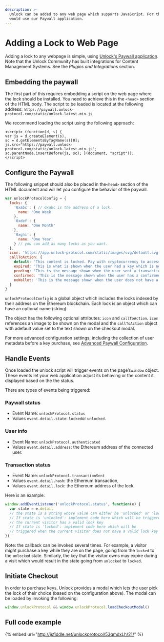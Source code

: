 ```yaml
---
description: >-
  Unlock can be added to any web page which supports JavaScript. For this, you
  would use our Paywall application.
---
```


# Adding a Lock to Web Page

Adding a lock to any webpage is simple, using [Unlock's Paywall application](https://paywall.unlock-protocol.com/). Note that the Unlock Community has built integrations for Content Management Systems. See the _Plugins and Integrations_ section.

## Embedding the paywall

The first part of this requires embedding a script on the web page where the lock should be installed. You need to achieve this in the `​<head>` section of the HTML body. The script to be loaded is located at the following address: `https://paywall.unlock-protocol.com/static/unlock.latest.min.js`

We recommend loading the script using the following approach:

```markup
<script> (function(d, s) {
var js = d.createElement(s),
sc = d.getElementsByTagName(s)[0];
js.src="https://paywall.unlock-protocol.com/static/unlock.latest.min.js";
sc.parentNode.insertBefore(js, sc); }(document, "script"));
</script>
```

## Configure the Paywall

The following snippet should also be placed in the ​`<head>`​ section of the HTML document and will let you configure the behavior of the paywall.

```javascript
var unlockProtocolConfig = { 
  locks: {
    '0xabc': { // 0xabc is the address of a lock.
      name: 'One Week'
    }, 
    '0xdef': {
      name: 'One Month' 
    },
    '0xghi': {
      name: 'One Year'
    } // you can add as many locks as you want.
  },
  icon: 'https://app.unlock-protocol.com/static/images/svg/default.svg', 
  callToAction: {
    default: 'This content is locked. Pay with cryptocurrency to access it!',
    expired: 'This is what is shown when the user had a key which is now expired',
    pending: 'This is the message shown when the user sent a transaction to purchase a key which has not be confirmed yet',
    confirmed: 'This is the message shown when the user has a confirmed key',
    noWallet: 'This is the message shown when the user does not have a crypto wallet which is required...',
  }
}
```

`​unlockProtocolConfig​` is a global object which includes the locks indexed by their address on the Ethereum blockchain. Each lock is an object which can have an optional name \(string\).

The object has the following optional attributes: `icon` and `callToAction`. `​icon​` references an image to be shown on the modal and the `​callToAction`​ object with a ​default​ value set to the text shown on the checkout modal.

For more advanced configuration settings, including the collection of user metadata before a key purchase, see [Advanced Paywall Configuration](https://github.com/unlock-protocol/docs/tree/7eb0d592bdb90b83e9778a6d4227e3e1be53b004/getting-started/applications/paywall/advanced-paywall-configuration.md).

## Handle Events

Once loaded the unlock script will trigger events on the page’s ​`window`​ object. These events let your web application adjust its behaving or the content it displayed based on the the status.

There are types of events being triggered:

### Paywall status

* Event Name: `unlockProtocol.status`
* Values `event.detail.state`:  `locked`or `unlocked`.

### User info

* Event Name: `unlockProtocol.authenticated`
* Values `event.detail.address`:  the Ethereum address of the connected user.

### Transaction status

* Event Name:  `unlockProtocol.transactionSent`
* Values `event.detail.hash`:  the Ethereum transaction,
* Values `event.detail.lock`:  the Ethereum address of the lock.

Here is an example:

```javascript
window.addEventListener('unlockProtocol.status', function(e) {
  var state = e.detail
  // the state is a string whose value can either be 'unlocked' or 'locked'...
  // If state is 'unlocked': implement code here which will be triggered when 
  // the current visitor has a valid lock key  
  // If state is 'locked': implement code here which will be
  // triggered when the current visitor does not have a valid lock key
})
```

Note: the callback can be invoked several times. For example, a visitor might purchase a key while they are on the page, going from the `locked` to the `unlocked` state. Similarly, the key that the visitor owns may expire during a visit which would result in the state going from `unlocked` to `locked`.

## Initiate Checkout

In order to purchase keys, Unlock provides a modal which lets the user pick the lock of their choice \(based on the configuration above\). The modal can be loaded by invoking the following:

```javascript
window.unlockProtocol && window.unlockProtocol.loadCheckoutModal()
```

## Full code example

{% embed url="http://jsfiddle.net/unlockprotocol/53qmdxLh/21/" %}



